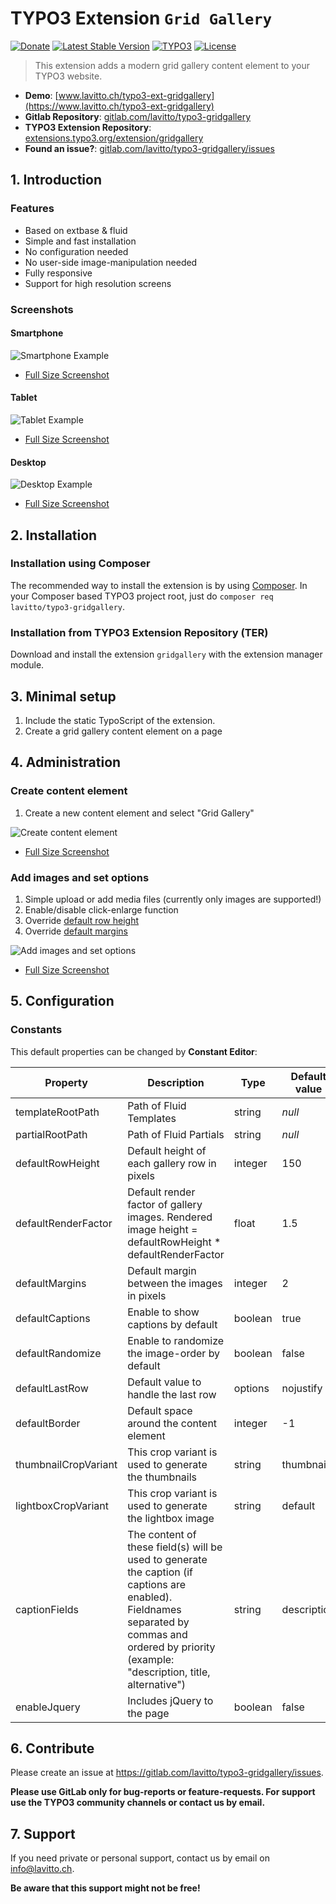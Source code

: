 # TYPO3 Extension `Grid Gallery`

[![Donate](https://img.shields.io/badge/Donate-PayPal-green.svg?style=for-the-badge)](https://paypal.me/pmlavitto)
[![Latest Stable Version](https://img.shields.io/packagist/v/lavitto/typo3-gridgallery?style=for-the-badge)](https://packagist.org/packages/lavitto/typo3-gridgallery)
[![TYPO3](https://img.shields.io/badge/TYPO3-gridgallery-%23f49700?style=for-the-badge)](https://extensions.typo3.org/extension/gridgallery/)
[![License](https://img.shields.io/packagist/l/lavitto/typo3-gridgallery?style=for-the-badge)](https://packagist.org/packages/lavitto/typo3-gridgallery)

> This extension adds a modern grid gallery content element to your TYPO3 website.

- **Demo**: [www.lavitto.ch/typo3-ext-gridgallery](https://www.lavitto.ch/typo3-ext-gridgallery)
- **Gitlab Repository**: [gitlab.com/lavitto/typo3-gridgallery](https://gitlab.com/lavitto/typo3-gridgallery)
- **TYPO3 Extension Repository**: [extensions.typo3.org/extension/gridgallery](https://extensions.typo3.org/extension/gridgallery/)
- **Found an issue?**: [gitlab.com/lavitto/typo3-gridgallery/issues](https://gitlab.com/lavitto/typo3-gridgallery/issues)

## 1. Introduction

### Features

- Based on extbase & fluid
- Simple and fast installation
- No configuration needed
- No user-side image-manipulation needed
- Fully responsive
- Support for high resolution screens

### Screenshots

#### Smartphone

![Smartphone Example](https://cdn.lavitto.ch/typo3/lavitto/typo3-gridgallery/gridgallery-fe-xs_tmb.png)
- [Full Size Screenshot](https://cdn.lavitto.ch/typo3/lavitto/typo3-gridgallery/gridgallery-fe-xs.png)

#### Tablet

![Tablet Example](https://cdn.lavitto.ch/typo3/lavitto/typo3-gridgallery/gridgallery-fe-sm_tmb.png)
- [Full Size Screenshot](https://cdn.lavitto.ch/typo3/lavitto/typo3-gridgallery/gridgallery-fe-sm.png)

#### Desktop

![Desktop Example](https://cdn.lavitto.ch/typo3/lavitto/typo3-gridgallery/gridgallery-fe-md_tmb.png)
- [Full Size Screenshot](https://cdn.lavitto.ch/typo3/lavitto/typo3-gridgallery/gridgallery-fe-md.png)

## 2. Installation

### Installation using Composer

The recommended way to install the extension is by using [Composer](https://getcomposer.org/). In your Composer based 
TYPO3 project root, just do `composer req lavitto/typo3-gridgallery`.

### Installation from TYPO3 Extension Repository (TER)

Download and install the extension `gridgallery` with the extension manager module.

## 3. Minimal setup

1)  Include the static TypoScript of the extension.
2)  Create a grid gallery content element on a page

## 4. Administration

### Create content element

1)  Create a new content element and select "Grid Gallery"

![Create content element](https://cdn.lavitto.ch/typo3/lavitto/typo3-gridgallery/gridgallery-be1_tmb.png)
- [Full Size Screenshot](https://cdn.lavitto.ch/typo3/lavitto/typo3-gridgallery/gridgallery-be1.png) 

### Add images and set options

1) Simple upload or add media files (currently only images are supported!)
2) Enable/disable click-enlarge function
3) Override [default row height](#5-configuration)
4) Override [default margins](#5-configuration)

![Add images and set options](https://cdn.lavitto.ch/typo3/lavitto/typo3-gridgallery/gridgallery-be2_tmb.png)
- [Full Size Screenshot](https://cdn.lavitto.ch/typo3/lavitto/typo3-gridgallery/gridgallery-be2.png)

## 5. Configuration

### Constants

This default properties can be changed by **Constant Editor**:

| Property             | Description                                    | Type      | Default value   |
| -------------------- | ---------------------------------------------- | --------- | --------------- |
| templateRootPath     | Path of Fluid Templates                        | string    | <i>null</i>              |
| partialRootPath      | Path of Fluid Partials                         | string    | <i>null</i>              |
| defaultRowHeight     | Default height of each gallery row in pixels   | integer   | 150             |
| defaultRenderFactor  | Default render factor of gallery images. Rendered image height = defaultRowHeight * defaultRenderFactor   | float   | 1.5 |
| defaultMargins       | Default margin between the images in pixels    | integer   | 2               |
| defaultCaptions      | Enable to show captions by default             | boolean   | true            |
| defaultRandomize     | Enable to randomize the image-order by default | boolean   | false           |
| defaultLastRow       | Default value to handle the last row           | options   | nojustify       |
| defaultBorder        | Default space around the content element       | integer   | -1              |
| thumbnailCropVariant | This crop variant is used to generate the thumbnails | string   | thumbnail              |
| lightboxCropVariant  | This crop variant is used to generate the lightbox image       | string   | default              |
| captionFields        | The content of these field(s) will be used to generate the caption (if captions are enabled). Fieldnames separated by commas and ordered by priority (example: "description, title, alternative")       | string   | description              |
| enableJquery         | Includes jQuery to the page                    | boolean   | false           |

## 6. Contribute

Please create an issue at https://gitlab.com/lavitto/typo3-gridgallery/issues.

**Please use GitLab only for bug-reports or feature-requests. For support use the TYPO3 community channels or contact us by email.**

## 7. Support

If you need private or personal support, contact us by email on [info@lavitto.ch](mailto:info@lavitto.ch). 

**Be aware that this support might not be free!**
